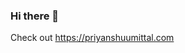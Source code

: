 ### Hi there 👋
Check out https://priyanshuumittal.com 

<!--![counter](https://ennf979e38ywgbn.m.pipedream.net)
[![trophy](https://github-profile-trophy.vercel.app/?username=mittal19)](https://github.com/ryo-ma/github-profile-trophy)
-->
<!--
**mittal19/mittal19** is a ✨ _special_ ✨ repository because its `README.md` (this file) appears on your GitHub profile.

Here are some ideas to get you started:

- 🔭 I’m currently working on ...
- 🌱 I’m currently learning ...
- 👯 I’m looking to collaborate on ...
- 🤔 I’m looking for help with ...
- 💬 Ask me about ...
- 📫 How to reach me: ...
- 😄 Pronouns: ...
- ⚡ Fun fact: ...
-->

